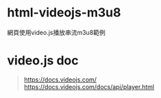 # html-videojs-m3u8
網頁使用video.js播放串流m3u8範例

# video.js doc
> https://docs.videojs.com/
> https://docs.videojs.com/docs/api/player.html
